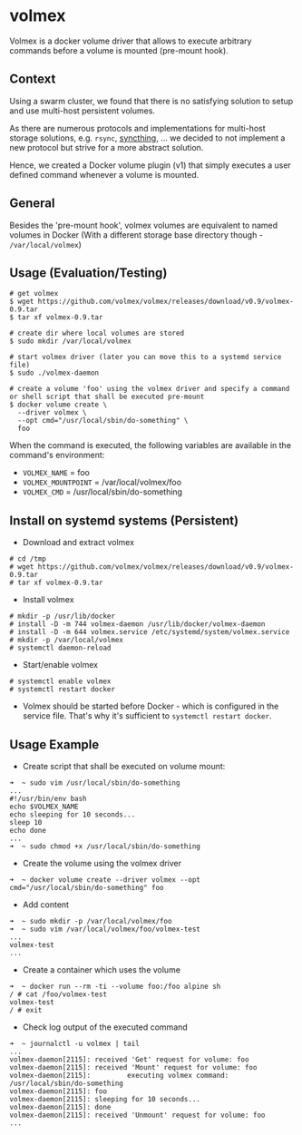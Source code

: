 # volmex

Volmex is a docker volume driver that allows to execute arbitrary commands before a volume is mounted (pre-mount hook).

## Context
Using a swarm cluster, we found that there is no satisfying solution to setup and use multi-host persistent volumes.

As there are numerous protocols and implementations for multi-host storage solutions, e.g. `rsync`, [syncthing](https://syncthing.net/), ... we decided to not implement a new protocol but strive for a more abstract solution.

Hence, we created a Docker volume plugin (v1) that simply executes a user defined command whenever a volume is mounted.

## General
Besides the 'pre-mount hook', volmex volumes are equivalent to named volumes in Docker (With a different storage base directory though - `/var/local/volmex`)


## Usage (Evaluation/Testing)

```
# get volmex
$ wget https://github.com/volmex/volmex/releases/download/v0.9/volmex-0.9.tar
$ tar xf volmex-0.9.tar

# create dir where local volumes are stored
$ sudo mkdir /var/local/volmex

# start volmex driver (later you can move this to a systemd service file)
$ sudo ./volmex-daemon

# create a volume 'foo' using the volmex driver and specify a command or shell script that shall be executed pre-mount
$ docker volume create \
  --driver volmex \
  --opt cmd="/usr/local/sbin/do-something" \
  foo
```

When the command is executed, the following variables are available in the command's environment:

+ `VOLMEX_NAME` = foo 
+ `VOLMEX_MOUNTPOINT` = /var/local/volmex/foo 
+ `VOLMEX_CMD` = /usr/local/sbin/do-something

## Install on systemd systems (Persistent)
+ Download and extract volmex

```
# cd /tmp
# wget https://github.com/volmex/volmex/releases/download/v0.9/volmex-0.9.tar
# tar xf volmex-0.9.tar

```

+ Install volmex

```
# mkdir -p /usr/lib/docker
# install -D -m 744 volmex-daemon /usr/lib/docker/volmex-daemon
# install -D -m 644 volmex.service /etc/systemd/system/volmex.service
# mkdir -p /var/local/volmex
# systemctl daemon-reload
```

+ Start/enable volmex

```
# systemctl enable volmex
# systemctl restart docker
```

+ Volmex should be started before Docker - which is configured in the service file. That's why it's sufficient to `systemctl restart docker`.

## Usage Example

- Create script that shall be executed on volume mount:

```
➜  ~ sudo vim /usr/local/sbin/do-something
...
#!/usr/bin/env bash
echo $VOLMEX_NAME
echo sleeping for 10 seconds...
sleep 10
echo done
...
➜  ~ sudo chmod +x /usr/local/sbin/do-something

```

- Create the volume using the volmex driver

```
➜  ~ docker volume create --driver volmex --opt cmd="/usr/local/sbin/do-something" foo
```

- Add content

```
➜  ~ sudo mkdir -p /var/local/volmex/foo
➜  ~ sudo vim /var/local/volmex/foo/volmex-test
...
volmex-test
...
```

- Create a container which uses the volume

```
➜  ~ docker run --rm -ti --volume foo:/foo alpine sh
/ # cat /foo/volmex-test
volmex-test
/ # exit
```

- Check log output of the executed command

```
➜  ~ journalctl -u volmex | tail
...
volmex-daemon[2115]: received 'Get' request for volume: foo
volmex-daemon[2115]: received 'Mount' request for volume: foo
volmex-daemon[2115]:         executing volmex command: /usr/local/sbin/do-something
volmex-daemon[2115]: foo
volmex-daemon[2115]: sleeping for 10 seconds...
volmex-daemon[2115]: done
volmex-daemon[2115]: received 'Unmount' request for volume: foo
...
```

